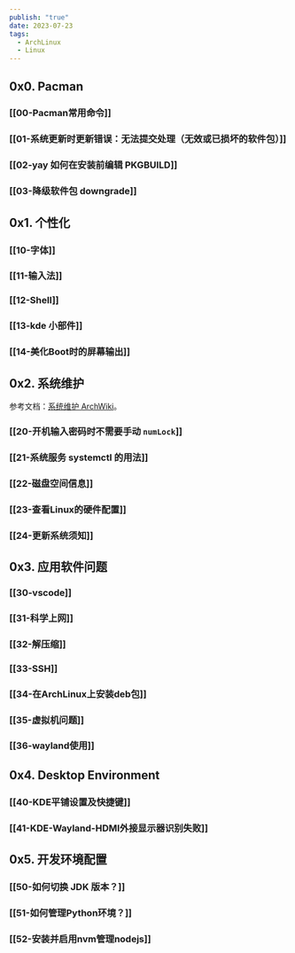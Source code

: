 ```yaml
---
publish: "true"
date: 2023-07-23
tags:
  - ArchLinux
  - Linux
---
```


## 0x0. Pacman

### [[00-Pacman常用命令]]

### [[01-系统更新时更新错误：无法提交处理（无效或已损坏的软件包）]]

### [[02-yay 如何在安装前编辑 PKGBUILD]]

### [[03-降级软件包 downgrade]]

## 0x1. 个性化

### [[10-字体]]

### [[11-输入法]]

### [[12-Shell]]

### [[13-kde 小部件]]

### [[14-美化Boot时的屏幕输出]]

## 0x2. 系统维护

参考文档：[系统维护 ArchWiki](https://wiki.archlinuxcn.org/wiki/%E7%B3%BB%E7%BB%9F%E7%BB%B4%E6%8A%A4)。

### [[20-开机输入密码时不需要手动 `numLock`]]

### [[21-系统服务 systemctl 的用法]]

### [[22-磁盘空间信息]]

### [[23-查看Linux的硬件配置]]

### [[24-更新系统须知]]

## 0x3. 应用软件问题

### [[30-vscode]]

### [[31-科学上网]]

### [[32-解压缩]]

### [[33-SSH]]

### [[34-在ArchLinux上安装deb包]]

### [[35-虚拟机问题]]

### [[36-wayland使用]]

## 0x4. Desktop Environment

### [[40-KDE平铺设置及快捷键]]

### [[41-KDE-Wayland-HDMI外接显示器识别失败]]

## 0x5. 开发环境配置

### [[50-如何切换 JDK 版本？]]

### [[51-如何管理Python环境？]]

### [[52-安装并启用nvm管理nodejs]]